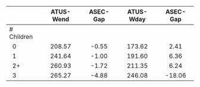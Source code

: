 
|                      |    ATUS-Wend |     ASEC-Gap |    ATUS-Wday |     ASEC-Gap |
| -------------------- | :----------: | :----------: | :----------: | :----------: |
| # Children           |              |              |              |              |
| &nbsp;&nbsp;0        |       208.57 |        -0.55 |       173.62 |         2.41 |
| &nbsp;&nbsp;1        |       241.64 |        -1.00 |       191.60 |         6.36 |
| &nbsp;&nbsp;2+       |       260.93 |        -1.72 |       211.35 |         6.24 |
| &nbsp;&nbsp;3        |       265.27 |        -4.88 |       246.08 |       -18.06 |

